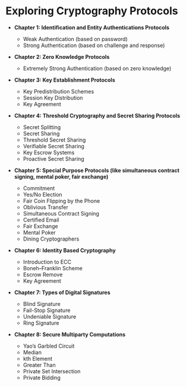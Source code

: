 # Exploring Cryptography Protocols

* **Chapter 1: Identification and Entity Authentications Protocols**
  * Weak Authentication (based on password)
  * Strong Authentication (based on challenge and response)

* **Chapter 2: Zero Knowledge Protocols**
  * Extremely Strong Authentication (based on zero knowledge)
    
* **Chapter 3: Key Establishment Protocols**
  * Key Predistribution Schemes
  * Session Key Distribution
  * Key Agreement

* **Chapter 4: Threshold Cryptography and Secret Sharing Protocols**
  * Secret Splitting
  * Secret Sharing
  * Threshold Secret Sharing
  * Verifiable Secret Sharing
  * Key Escrow Systems
  * Proactive Secret Sharing  
    
* **Chapter 5: Special Purpose Protocols (like simultaneous contract signing, mental poker, fair exchange)**
  * Commitment
  * Yes/No Election
  * Fair Coin Flipping by the Phone
  * Oblivious Transfer
  * Simultaneous Contract Signing
  * Certified Email
  * Fair Exchange
  * Mental Poker
  * Dining Cryptographers

* **Chapter 6: Identity Based Cryptography**
   * Introduction to ECC
   * Boneh–Franklin Scheme
   * Escrow Remove
   * Key Agreement

* **Chapter 7: Types of Digital Signatures**
    * Blind Signature
    * Fail-Stop Signature
    * Undeniable Signature
    * Ring Signature

* **Chapter 8: Secure Multiparty Computations**
    * Yao’s Garbled Circuit
    * Median
    * kth Element
    * Greater Than
    * Private Set Intersection
    * Private Bidding
